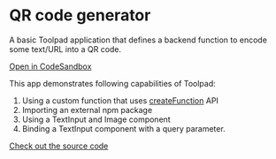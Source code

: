 # QR code generator

<p class="description">A basic Toolpad application that defines a backend function to encode some text/URL into a QR code.</p>

[Open in CodeSandbox](https://codesandbox.io/p/sandbox/github/mui/mui-toolpad/tree/master/examples/qr-generator)

This app demonstrates following capabilities of Toolpad:

1. Using a custom function that uses [createFunction](https://mui.com/toolpad/reference/api/create-function/) API
2. Importing an external npm package
3. Using a TextInput and Image component
4. Binding a TextInput component with a query parameter.

[Check out the source code](https://github.com/mui/mui-toolpad/tree/master/examples/qr-generator)
